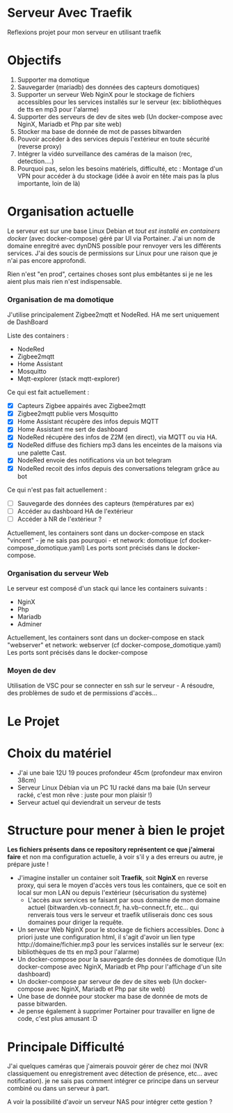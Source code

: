 # Serveur Avec Traefik

Reflexions projet pour mon serveur en utilisant traefik

# Objectifs

1. Supporter ma domotique
2. Sauvegarder (mariadb) des données des capteurs domotiques)
3. Supporter un serveur Web NginX pour le stockage de fichiers accessibles pour les services installés sur le serveur (ex: bibliothèques de tts en mp3 pour l'alarme)
4. Supporter des serveurs de dev de sites web (Un docker-compose avec NginX, Mariadb et Php par site web)
5. Stocker ma base de donnée de mot de passes bitwarden
6. Pouvoir accéder à des services depuis l'extérieur en toute sécurité (reverse proxy)
7. Intégrer la vidéo surveillance des caméras de la maison (rec, detection....)
8. Pourquoi pas, selon les besoins matériels, difficulté, etc : Montage d'un VPN pour accéder à du stockage (idée à avoir en tête mais pas la plus importante, loin de là)

# Organisation actuelle

Le serveur est sur une base Linux Debian et *tout est installé en containers docker* (avec docker-compose) géré par UI via Portainer.
J'ai un nom de domaine enregitré avec dynDNS possible pour renvoyer vers les différents services.
J'ai des soucis de permissions sur Linux pour une raison que je n'ai pas encore approfondi.

Rien n'est "en prod", certaines choses sont plus embêtantes si je ne les aient plus mais rien n'est indispensable.

### Organisation de ma domotique

J'utilise principalement Zigbee2mqtt et NodeRed. HA me sert uniquement de DashBoard

Liste des containers :
- NodeRed
- Zigbee2mqtt
- Home Assistant
- Mosquitto
- Mqtt-explorer (stack mqtt-explorer)

Ce qui est fait actuellement :
- [X] Capteurs Zigbee appairés avec Zigbee2mqtt
- [X] Zigbee2mqtt publie vers Mosquitto
- [X] Home Assistant récupère des infos depuis MQTT
- [X] Home Assistant me sert de dashboard
- [X] NodeRed récupère des infos de Z2M (en direct), via MQTT ou via HA.
- [X] NodeRed diffuse des fichiers mp3 dans les enceintes de la maisons via une palette Cast.
- [X] NodeRed envoie des notifications via un bot telegram
- [X] NodeRed recoit des infos depuis des conversations telegram grâce au bot

Ce qui n'est pas fait actuellement :
- [ ] Sauvegarde des données des capteurs (températures par ex)
- [ ] Accéder au dashboard HA de l'extérieur
- [ ] Accéder à NR de l'extérieur ?

Actuellement, les containers sont dans un docker-compose en stack "vincent" - je ne sais pas pourquoi - et network: domotique (cf docker-compose_domotique.yaml)
Les ports sont précisés dans le docker-compose.

### Organisation du serveur Web

Le serveur est composé d'un stack qui lance les containers suivants :

- NginX
- Php
- Mariadb
- Adminer

Actuellement, les containers sont dans un docker-compose en stack "webserver" et network: webserver (cf docker-compose_domotique.yaml)
Les ports sont précisés dans le docker-compose

### Moyen de dev

Utilisation de VSC pour se connecter en ssh sur le serveur - A résoudre, des problèmes de sudo et de permissions d'accès...

# Le Projet

# Choix du matériel

- J'ai une baie 12U 19 pouces profondeur 45cm (profondeur max environ 38cm)
- Serveur Linux Débian via un PC 1U racké dans ma baie (Un serveur racké, c'est mon rêve : juste pour mon plaisir !)
- Serveur actuel qui deviendrait un serveur de tests

# Structure pour mener à bien le projet

**Les fichiers présents dans ce repository représentent ce que j'aimerai faire** et non ma configuration actuelle, à voir s'il y a des erreurs ou autre, je prépare juste !

- J'imagine installer un container soit **Traefik**, soit **NginX** en reverse proxy, qui sera le moyen d'accès vers tous les containers, que ce soit en local sur mon LAN ou depuis l'extérieur (sécurisation du système)
    - L'accès aux services se faisant par sous domaine de mon domaine actuel (bitwarden.vb-connect.fr, ha.vb-connect.fr, etc... qui renverais tous vers le serveur et traefik utiliserais donc ces sous domaines pour diriger la requête.
- Un serveur Web NginX pour le stockage de fichiers accessibles. Donc à priori juste une configuration html, il s'agit d'avoir un lien type http://domaine/fichier.mp3 pour les services installés sur le serveur (ex: bibliothèques de tts en mp3 pour l'alarme)
- Un docker-compose pour la sauvegarde des données de domotique (Un docker-compose avec NginX, Mariadb et Php pour l'affichage d'un site dashboard)
- Un docker-compose par serveur de dev de sites web (Un docker-compose avec NginX, Mariadb et Php par site web)
- Une base de donnée pour stocker ma base de donnée de mots de passe bitwarden.
- Je pense également à supprimer Portainer pour travailler en ligne de code, c'est plus amusant :D

# Principale Difficulté

J'ai quelques caméras que j'aimerais pouvoir gérer de chez moi (NVR classiquement ou enregistrement avec détection de présence, etc... avec notification). je ne sais pas comment intégrer ce principe dans un serveur combiné ou dans un serveur à part.

A voir la possibilité d'avoir un serveur NAS pour intégrer cette gestion ?
